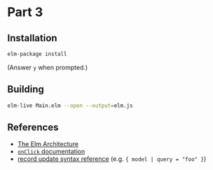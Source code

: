 Part 3
======

## Installation

```bash
elm-package install
```

(Answer `y` when prompted.)


## Building

```bash
elm-live Main.elm --open --output=elm.js
```

## References

* [The Elm Architecture](http://guide.elm-lang.org/architecture/)
* [`onClick` documentation](http://package.elm-lang.org/packages/elm-lang/html/latest/Html-Events#onClick)
* [record update syntax reference](http://elm-lang.org/docs/syntax#records) (e.g. `{ model | query = "foo" }`)
